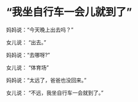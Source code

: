 # “我坐自行车一会儿就到了”

妈妈说：“今天晚上出去吗？”

女儿说： “出去。”

妈妈说：“去哪呀?”

女儿说： “体育场”

妈妈说：“太远了，爸爸也没回来。”

女儿说： “不远，我坐自行车一会就到了。”


